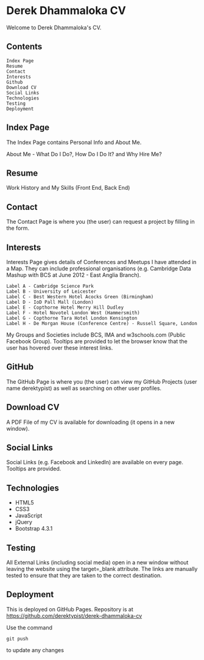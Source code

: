 # Derek Dhammaloka CV

Welcome to Derek Dhammaloka's CV.

## Contents

    Index Page
    Resume
    Contact
    Interests
    Github
    Download CV
    Social Links
    Technologies
    Testing
    Deployment

## Index Page

The Index Page contains Personal Info and About Me.

About Me - What Do I Do?, How Do I Do It? and Why Hire Me?

## Resume

Work History and My Skills (Front End, Back End) 

## Contact

The Contact Page is where you (the user) can request a project by filling in the form.

## Interests

Interests Page gives details of Conferences and Meetups I have attended in a Map.
They can include professional organisations (e.g. Cambridge Data Mashup with
BCS at June 2012 - East Anglia Branch).

    Label A - Cambridge Science Park
    Label B - University of Leicester
    Label C - Best Western Hotel Acocks Green (Birmingham)
    Label D - IoD Pall Mall (London)
    Label E - Copthorne Hotel Merry Hill Dudley
    Label F - Hotel Novotel London West (Hammersmith)
    Label G - Copthorne Tara Hotel London Kensington
    Label H - De Morgan House (Conference Centre) - Russell Square, London

My Groups and Societies include BCS, IMA and w3schools.com (Public Facebook Group).  Tooltips are provided
to let the browser know that the user has hovered over these interest links.

## GitHub

The GitHub Page is where you (the user) can view my GitHub Projects (user name derektypist)
as well as searching on other user profiles.

## Download CV

A PDF File of my CV is available for downloading (it opens in a new window).

## Social Links

Social Links (e.g. Facebook and LinkedIn) are available on every page.  Tooltips are provided.

## Technologies

* HTML5
* CSS3
* JavaScript
* jQuery
* Bootstrap 4.3.1

## Testing

All External Links (including social media) open in a new window without leaving the website using the target=_blank attribute.  The links are manually tested to
ensure that they are taken to the correct destination.

## Deployment

This is deployed on GitHub Pages.  Repository is at https://github.com/derektypist/derek-dhammaloka-cv

Use the command

    git push
    
to update any changes
